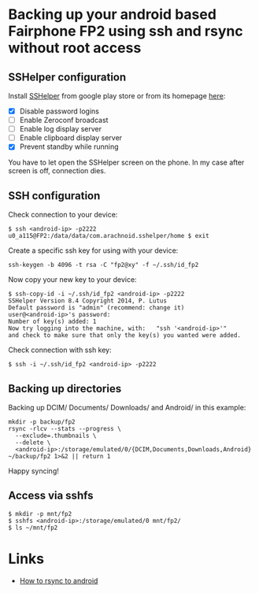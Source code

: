 # Backing up your android based Fairphone FP2 using ssh and rsync without root access

## SSHelper configuration

Install [SSHelper](https://play.google.com/store/apps/details?id=com.arachnoid.sshelper) from google play store or from its homepage [here](http://arachnoid.com/android/SSHelper/index.html):

* [X] Disable password logins
* [ ] Enable Zeroconf broadcast
* [ ] Enable log display server
* [ ] Enable clipboard display server
* [X] Prevent standby while running

You have to let open the SSHelper screen on the phone. In my case after screen
is off, connection dies.

## SSH configuration

Check connection to your device:

	$ ssh <android-ip> -p2222
	u0_a115@FP2:/data/data/com.arachnoid.sshelper/home $ exit

Create a specific ssh key for using with your device:

	ssh-keygen -b 4096 -t rsa -C "fp2@xy" -f ~/.ssh/id_fp2

Now copy your new key to your device:

	$ ssh-copy-id -i ~/.ssh/id_fp2 <android-ip> -p2222
	SSHelper Version 8.4 Copyright 2014, P. Lutus
	Default password is "admin" (recommend: change it)
	user@<android-ip>'s password: 
	Number of key(s) added: 1
	Now try logging into the machine, with:   "ssh '<android-ip>'"
	and check to make sure that only the key(s) you wanted were added.

Check connection with ssh key:

	$ ssh -i ~/.ssh/id_fp2 <android-ip> -p2222


## Backing up directories

Backing up DCIM/ Documents/ Downloads/ and Android/ in this example:

	mkdir -p backup/fp2
	rsync -rlcv --stats --progress \
	  --exclude=.thumbnails \
	  --delete \
	  <android-ip>:/storage/emulated/0/{DCIM,Documents,Downloads,Android} ~/backup/fp2 1>&2 || return 1

Happy syncing!

## Access via sshfs

	$ mkdir -p mnt/fp2
	$ sshfs <android-ip>:/storage/emulated/0 mnt/fp2/
	$ ls ~/mnt/fp2

# Links

* [How to rsync to android](http://askubuntu.com/questions/343502/how-to-rsync-to-android)
